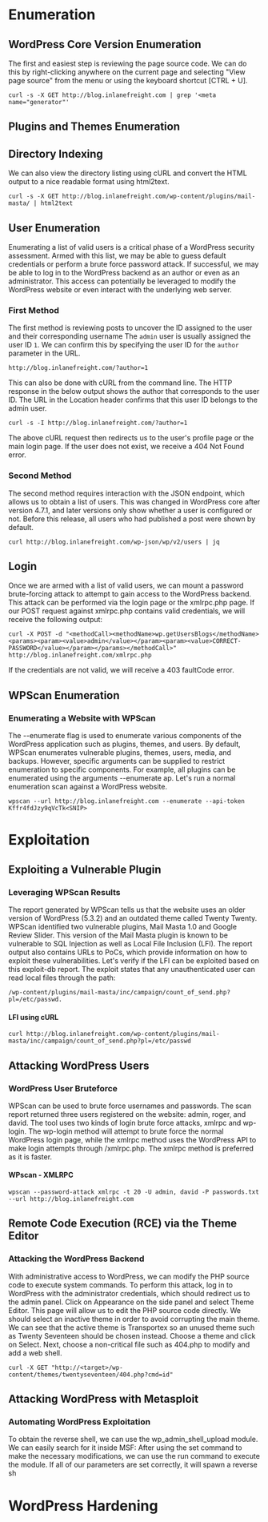 # Enumeration
## WordPress Core Version Enumeration
The first and easiest step is reviewing the page source code. We can do this by right-clicking anywhere on the current page and selecting "View page source" from the menu or using the keyboard shortcut [CTRL + U].
```
curl -s -X GET http://blog.inlanefreight.com | grep '<meta name="generator"'
```
## Plugins and Themes Enumeration
## Directory Indexing
We can also view the directory listing using cURL and convert the HTML output to a nice readable format using html2text.
```
curl -s -X GET http://blog.inlanefreight.com/wp-content/plugins/mail-masta/ | html2text
```
## User Enumeration
Enumerating a list of valid users is a critical phase of a WordPress security assessment. Armed with this list, we may be able to guess default credentials or perform a brute force password attack. If successful, we may be able to log in to the WordPress backend as an author or even as an administrator. This access can potentially be leveraged to modify the WordPress website or even interact with the underlying web server.
### First Method
The first method is reviewing posts to uncover the ID assigned to the user and their corresponding username
The `admin` user is usually assigned the user ID `1`. We can confirm this by specifying the user ID for the `author` parameter in the URL.

```
http://blog.inlanefreight.com/?author=1
```

This can also be done with cURL from the command line. The HTTP response in the below output shows the author that corresponds to the user ID. The URL in the Location header confirms that this user ID belongs to the admin user.
```
curl -s -I http://blog.inlanefreight.com/?author=1
```
The above cURL request then redirects us to the user's profile page or the main login page. If the user does not exist, we receive a 404 Not Found error.
### Second Method
The second method requires interaction with the JSON endpoint, which allows us to obtain a list of users. This was changed in WordPress core after version 4.7.1, and later versions only show whether a user is configured or not. Before this release, all users who had published a post were shown by default.
```
curl http://blog.inlanefreight.com/wp-json/wp/v2/users | jq
```
## Login
Once we are armed with a list of valid users, we can mount a password brute-forcing attack to attempt to gain access to the WordPress backend. This attack can be performed via the login page or the xmlrpc.php page.
If our POST request against xmlrpc.php contains valid credentials, we will receive the following output:
```
curl -X POST -d "<methodCall><methodName>wp.getUsersBlogs</methodName><params><param><value>admin</value></param><param><value>CORRECT-PASSWORD</value></param></params></methodCall>" http://blog.inlanefreight.com/xmlrpc.php
```
If the credentials are not valid, we will receive a 403 faultCode error.
## WPScan Enumeration
### Enumerating a Website with WPScan
The --enumerate flag is used to enumerate various components of the WordPress application such as plugins, themes, and users. By default, WPScan enumerates vulnerable plugins, themes, users, media, and backups. However, specific arguments can be supplied to restrict enumeration to specific components. For example, all plugins can be enumerated using the arguments --enumerate ap. Let's run a normal enumeration scan against a WordPress website.
```
wpscan --url http://blog.inlanefreight.com --enumerate --api-token Kffr4fdJzy9qVcTk<SNIP>
```
# Exploitation
## Exploiting a Vulnerable Plugin
### Leveraging WPScan Results
The report generated by WPScan tells us that the website uses an older version of WordPress (5.3.2) and an outdated theme called Twenty Twenty. WPScan identified two vulnerable plugins, Mail Masta 1.0 and Google Review Slider. This version of the Mail Masta plugin is known to be vulnerable to SQL Injection as well as Local File Inclusion (LFI). The report output also contains URLs to PoCs, which provide information on how to exploit these vulnerabilities.
Let's verify if the LFI can be exploited based on this exploit-db report. The exploit states that any unauthenticated user can read local files through the path:
```
/wp-content/plugins/mail-masta/inc/campaign/count_of_send.php?pl=/etc/passwd.
```
#### LFI using cURL
```
curl http://blog.inlanefreight.com/wp-content/plugins/mail-masta/inc/campaign/count_of_send.php?pl=/etc/passwd
```
## Attacking WordPress Users
### WordPress User Bruteforce
WPScan can be used to brute force usernames and passwords. The scan report returned three users registered on the website: admin, roger, and david. The tool uses two kinds of login brute force attacks, xmlrpc and wp-login. The wp-login method will attempt to brute force the normal WordPress login page, while the xmlrpc method uses the WordPress API to make login attempts through /xmlrpc.php. The xmlrpc method is preferred as it is faster.
#### WPscan - XMLRPC
```
wpscan --password-attack xmlrpc -t 20 -U admin, david -P passwords.txt --url http://blog.inlanefreight.com
```
## Remote Code Execution (RCE) via the Theme Editor
### Attacking the WordPress Backend
With administrative access to WordPress, we can modify the PHP source code to execute system commands. To perform this attack, log in to WordPress with the administrator credentials, which should redirect us to the admin panel. Click on Appearance on the side panel and select Theme Editor. This page will allow us to edit the PHP source code directly. We should select an inactive theme in order to avoid corrupting the main theme.
We can see that the active theme is Transportex so an unused theme such as Twenty Seventeen should be chosen instead.
Choose a theme and click on Select. Next, choose a non-critical file such as 404.php to modify and add a web shell.
```
curl -X GET "http://<target>/wp-content/themes/twentyseventeen/404.php?cmd=id"
```
## Attacking WordPress with Metasploit
### Automating WordPress Exploitation
To obtain the reverse shell, we can use the wp_admin_shell_upload module. We can easily search for it inside MSF:
After using the set command to make the necessary modifications, we can use the run command to execute the module. If all of our parameters are set correctly, it will spawn a reverse sh
# WordPress Hardening